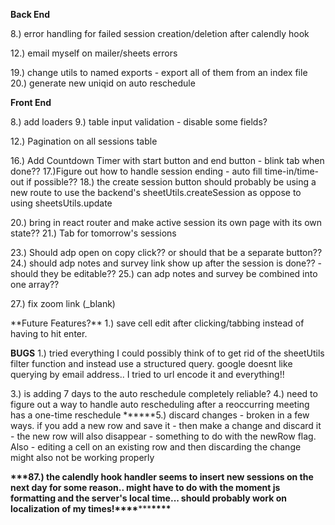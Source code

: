 **Back End**

<!-- 1.)parse roster for graduated students - del graduated students** -->
<!-- 1a) still need to delete that shit! -->
<!-- 1b.)create congrats email list -->

<!-- 1c.) create congrats template and send that shit wih reminder of tutoring ending, -->

<!-- 2.)parse sessions - check dates for upcoming sessions to be used for session email reminders -->
<!-- 3.)parse roster - gather email addresses to generate weekly blast emails -->
<!-- 4.) Setup cron job for reminder emails -->
<!-- 5.) Setup cron job for blast emails -->
<!-- 6.) Calendly API integration to automatically update the sessions sheet -->

<!-- 7.) try/catch error handling in the utils -->

8.) error handling for failed session creation/deletion after calendly hook

<!-- 9.) setup bcc or cc to myself for copy of email confirmations -->

<!-- 10.) Update sheetsUtils to utilize queries where possible -->
<!-- 11.) add more robust routes to handle more specific calls from the front end -->

12.) email myself on mailer/sheets errors

<!-- 13.) rewrite 'getAllRows' as "getSessionData" -->

<!-- 14.) **_Figure out how to get calendly hooks to work with the wwwhisper auth system!_** -->

<!-- 15.) set no-show and b2b as false by default? -->
<!-- 16.) **_Figure out the best way to handle reoccurring sessions!_** -->

<!-- 17.) Set the session reminder email for a later time -->

<!-- 18.) Give all sessions a unique id - not just calendly - then the same delete function used on the calendly cancel hook should be able to be used for manually deleting from the front end -->

19.) change utils to named exports - export all of them from an index file
20.) generate new uniqid on auto reschedule

**Front End**

<!-- 1.)generate adp notes based on session info - this could be done from the front end as the data will already be displayed there -->

<!-- 2.)embed and autofill for tutor survey -->

<!-- 3.) copy student class code and student eval form to clipboard -->

<!-- 4.) move filtering logic to the backend -->

<!-- 5.) Make session cell editable & update google sheet -->

<!-- 6.) manually add to roster & session tables & update google sheet -->
<!-- 7.) Seperate roster and sessions editing -->

8.) add loaders
9.) table input validation - disable some fields?

<!-- 10.) **refactor error handling - remove handling from lifecycle methods** -->
<!-- 11.) move in line function calls from render into new method -->

12.) Pagination on all sessions table

<!-- 13.) save confirmation -->

<!-- 14.)**start building active session page** -->

<!-- 15.) **_Refactor table data show - add student session time and my session time_** -->

16.) Add Countdown Timer with start button and end button - blink tab when done??
17.)Figure out how to handle session ending - auto fill time-in/time-out if possible??
18.) the create session button should probably be using a new route to use the backend's sheetUtils.createSession as oppose to using sheetsUtils.update

<!-- 19.) Add ability to delete a session -->

20.) bring in react router and make active session its own page with its own state??
21.) Tab for tomorrow's sessions

<!-- 22.) Make everything look better! -->

23.) Should adp open on copy click?? or should that be a separate button??
24.) should adp notes and survey link show up after the session is done?? - should they be editable??
25.) can adp notes and survey be combined into one array??

<!-- 26.) fix embedded for styling.. again -->

27.) fix zoom link (\_blank)

\*\*Future Features?\*\*
1.) save cell edit after clicking/tabbing instead of having to hit enter.

<!-- 2.) tab between cells to edit if possible -->

**BUGS**
1.) tried everything I could possibly think of to get rid of the sheetUtils filter function and instead use a structured query. google doesnt like querying by email address.. I tried to url encode it and everything!!

<!-- 2.) A calendly event showed up in sheets one day ahead of the actual date.. could not recreate -->

3.) is adding 7 days to the auto reschedule completely reliable?
4.) need to figure out a way to handle auto rescheduling after a reoccurring meeting has a one-time reschedule
**\*\***5.) discard changes - broken in a few ways. if you add a new row and save it - then make a change and discard it - the new row will also disappear - something to do with the newRow flag. Also - editing a cell on an existing row and then discarding the change might also not be working properly

**\*\*\***87.) the calendly hook handler seems to insert new sessions on the next day for some reason.. might have to do with the moment js formatting and the server's local time... should probably work on localization of my times!**\*\*\*\***\*\*\***\*\*\*\***
